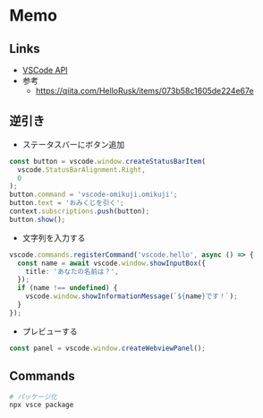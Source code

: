 # Memo

## Links

- [VSCode API](https://code.visualstudio.com/api/references/vscode-api)
- 参考
  - https://qiita.com/HelloRusk/items/073b58c1605de224e67e

## 逆引き

- ステータスバーにボタン追加

```typescript
const button = vscode.window.createStatusBarItem(
  vscode.StatusBarAlignment.Right,
  0
);
button.command = 'vscode-omikuji.omikuji';
button.text = 'おみくじを引く';
context.subscriptions.push(button);
button.show();
```

- 文字列を入力する

```typescript
vscode.commands.registerCommand('vscode.hello', async () => {
  const name = await vscode.window.showInputBox({
    title: 'あなたの名前は？',
  });
  if (name !== undefined) {
    vscode.window.showInformationMessage(`${name}です！`);
  }
});
```

- プレビューする

```typescript
const panel = vscode.window.createWebviewPanel();
```

## Commands

```sh
# パッケージ化
npx vsce package
```
